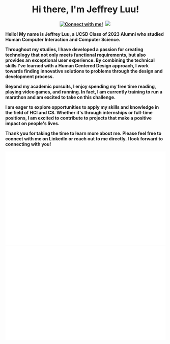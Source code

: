 <p>
  <h1 align="center">
    <b>Hi there, I'm Jeffrey Luu! 
  </h1>
</p>

<p align="center">
<a href="https://www.linkedin.com/in/jeffrey-luu/"><img src="https://www.svgrepo.com/show/299433/linkedin.svg" width = "40px" alt="Connect with me!" /></a>&nbsp;
<a href="https://jeffreyluu.com"><img src="https://img.shields.io/badge/PORTFOLIO-CC6699?style=for-the-badge&logoColor=white alt="Portfolio in Progress" /></a>&nbsp;
</p>



Hello! My name is Jeffrey Luu, a UCSD Class of 2023 Alumni who studied Human Computer Interaction and Computer Science.

Throughout my studies, I have developed a passion for creating technology that not only meets functional requirements, but also provides an exceptional user experience. By combining the technical skills I've learned with a Human Centered Design approach, I work towards finding innovative solutions to problems through the design and development process. 

Beyond my academic pursuits, I enjoy spending my free time reading, playing video games, and running. In fact, I am currently training to run a marathon and am excited to take on this challenge.

I am eager to explore opportunities to apply my skills and knowledge in the field of HCI and CS. Whether it's through internships or full-time positions, I am excited to contribute to projects that make a positive impact on people's lives.

Thank you for taking the time to learn more about me. Please feel free to connect with me on LinkedIn or reach out to me directly. I look forward to connecting with you!

![](https://github.com/jdluu/github_stats/blob/master/generated/overview.svg)
![](https://github.com/jdluu/github_stats/blob/master/generated/languages.svg)



